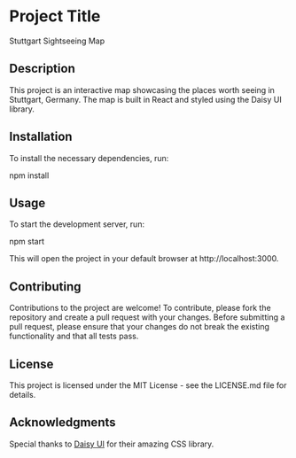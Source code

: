 # Project Title

Stuttgart Sightseeing Map

## Description

This project is an interactive map showcasing the places worth seeing in Stuttgart, Germany. The map is built in React and styled using the Daisy UI library.

## Installation

To install the necessary dependencies, run:

npm install

## Usage

To start the development server, run:

npm start

This will open the project in your default browser at http://localhost:3000.

## Contributing

Contributions to the project are welcome! To contribute, please fork the repository and create a pull request with your changes. Before submitting a pull request, please ensure that your changes do not break the existing functionality and that all tests pass.

## License

This project is licensed under the MIT License - see the LICENSE.md file for details.

## Acknowledgments

Special thanks to [Daisy UI](https://daisyui.com/) for their amazing CSS library.
